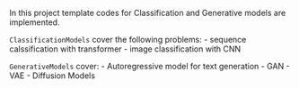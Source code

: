 In this project template codes for Classification and Generative models are implemented. 

`ClassificationModels` cover the following problems:
    - sequence calssification with transformer
    - image classification with CNN

`GenerativeModels` cover:
    - Autoregressive model for text generation
    - GAN
    - VAE
    - Diffusion Models


